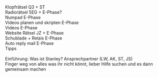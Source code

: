 Klopfrätsel Q3 + ST
</br>Radiorätsel 5EG + E-Phase?
</br>Numpad E-Phase
</br>Videos planen und skripten E-Phase
</br>Videos E-Phase
</br>Website Rätsel JZ + E-Phase
</br>Schublade + Relais E-Phase
</br>Auto reply mail E-Phase
</br>Tipps 
</br>
</br>Einführung: Was ist Stanley? Ansprechpartner (LW, AK, ST, JS)</br>
Finger weg von alles was ihr nicht könnt, lieber Hilfe suchen und es dann gemeinsam machen
 
